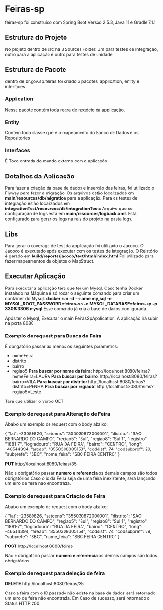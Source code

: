 # Feiras-sp

feiras-sp foi construído com Spring Boot Versão 2.5.3, Java 11 e Gradle 7.1.1

## Estrutura do Projeto

No projeto dentro de src há 3 Sources Folder. Um para testes de integração, outro para a aplicação e outro para testes de unidade

## Estrutura de Pacote

dentro de br.gov.sp.feiras foi criado 3 pacotes: application, entity e interfaces.

### Application 
Nesse pacote contém toda regra de negócio da applicação.

### Entity
Contém toda classe que é o mapeamento do Banco de Dados e os Repositories

### Interfaces
É Toda entrada do mundo externo com a aplicação

## Detalhes da Aplicação
Para fazer a criação da base de dados e inserção das feiras, foi utilizado o Flyway para fazer a migração. Os arquivos estão localizados em <b>main/resources/db/migration</b> para a aplicação.
Para os testes de integração estão localizados em <b>integrationTest/resources/db/integrationTests</b>
Arquivo que de configuração de logs está em <b>main/resources/logback.xml</b>. Está configurado para gerar os logs na raiz do projeto na pasta logs.

## Libs
Para gerar o coverage de test da applicação foi utilizado o Jacoco.
O Jacoco é executado após executar com os testes de integração. O Relatório é gerado em <b>build/reports/jacoco/test/html/index.html</b>
Foi utilizado para fazer mapeamentos de objetos o MapStruct.

## Executar Aplicação
Para executar a aplicação terá que ter um Mysql. Caso tenha Docker instalado na Máquina é só rodar o seguinte comando para criar um container do Mysql. <b>docker run -d --name my_sql -e MYSQL_ROOT_PASSWORD=feiras-sp -e MYSQL_DATABASE=feiras-sp -p 3306:3306 mysql</b>
Esse comando já cria a base de dados configurada.

Após ter o Mysql, Executar o main FeirasSpApplication. A aplicação irá subir na porta 8080

### Exemplo de request para Busca de Feira

É obrigatório passar ao menos os seguintes parametros:
- nomeFeira
- distrito
- bairro
- regiao5
<b>Para buscar por nome da feira: </b> http://localhost:8080/feiras?nomeFeira=LAURA
<b>Para buscar por bairro: </b> http://localhost:8080/feiras?bairro=VILA
<b>Para buscar por distrito: </b> http://localhost:8080/feiras?distrito=PENHA
<b>Para buscar por regiao5: </b> http://localhost:8080/feiras?regiao5=Leste

Terá que utilizar o verbo GET

### Exemplo de request para Alteração de Feira

Abaixo um exemplo de request com o body abaixo:

{
    "lat": -23589826,
    "setcens": "355030872000001",
    "distrito": "SAO BERNARDO DO CAMPO",
    "regiao5": "Sul",
    "regiao8": "Sul 1",
    "registro": "1881-7",
    "logradouro": "RUA DA FEIRA",
    "bairro": "CENTRO",
    "long": -46544394,
    "areap": "3550308005158",
    "coddist": 74,
    "codsubpref": 29,
    "subprefe": "SBC",
    "nome_feira": "SBC FEIRA CENTRO"
}

<b>PUT</b> http://localhost:8080/feiras/35

Não é obrigatório passar <b>numero e referencia</b> os demais campos são todos obrigatórios
Caso o id da Feira seja de uma feira inexistente, será lançando um erro de feira não encontrada.


### Exemplo de request para Criação de Feira

Abaixo um exemplo de request com o body abaixo:

{
"lat": -23589826,
"setcens": "355030872000001",
"distrito": "SAO BERNARDO DO CAMPO",
"regiao5": "Sul",
"regiao8": "Sul 1",
"registro": "1881-7",
"logradouro": "RUA DA FEIRA",
"bairro": "CENTRO",
"long": -46544394,
"areap": "3550308005158",
"coddist": 74,
"codsubpref": 29,
"subprefe": "SBC",
"nome_feira": "SBC FEIRA CENTRO"
}

<b>POST</b> http://localhost:8080/feiras

Não é obrigatório passar <b>numero e referencia</b> os demais campos são todos obrigatórios

### Exemplo de request para deleção de feira

<b>DELETE</b> http://localhost:8080/feiras/35

Caso a feira com o ID passado não existe na base de dados será retornado um erro de feira não encontrada.
Em Caso de sucesso, será retornado o Status HTTP 200.